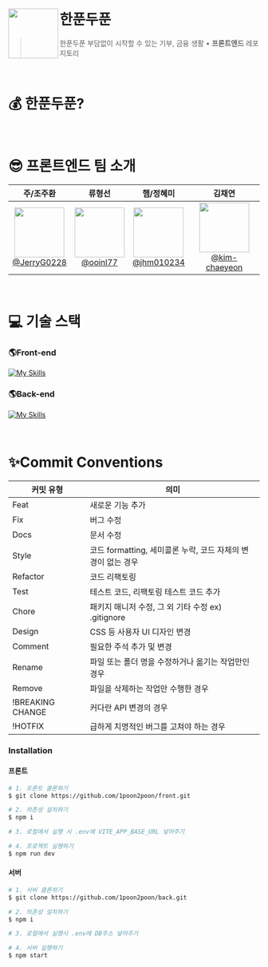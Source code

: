 # 한푼두푼 <img src="https://github.com/user-attachments/assets/cb72c7e3-0102-4ddd-aa1d-ac6d82f40fb1" align=left width=100>

> 한푼두푼 부담없이 시작할 수 있는 기부, 금융 생활 • **프론트엔드** 레포지토리

<br />

# 💰 한푼두푼?

<br/>

# 😎 **프론트엔드** 팀 소개

|                                                            **주/조주환**                                                            |                                                            **류형선**                                                             |                                                            **햄/정혜미**                                                             |                                                              **김채연**                                                               |
| :-----------------------------------------------------------------------------------------------------------------------------------: | :------------------------------------------------------------------------------------------------------------------------------------: | :------------------------------------------------------------------------------------------------------------------------------------: | :--------------------------------------------------------------------------------------------------------------------------------------: |
| [<img src="https://avatars.githubusercontent.com/u/75930663?v=4" height=100 width=100> <br/> @JerryG0228](https://github.com/JerryG0228) | [<img src="https://avatars.githubusercontent.com/u/115407275?v=4" height=100 width=100> <br/> @ooinl77](https://github.com/ooinl77) | [<img src="https://avatars.githubusercontent.com/u/162953914?v=4" height=100 width=100> <br/> @jhm010234](https://github.com/jhm010234) | [<img src="https://avatars.githubusercontent.com/u/90239727?v=4" height=100 width=100> <br/> @kim-chaeyeon](https://github.com/kim-chaeyeon) |

<br/>

# 💻 기술 스택

### 🌎Front-end

[![My Skills](https://skillicons.dev/icons?i=ts,vite,react,styledcomponents,vercel)](https://skillicons.dev)

### 🌎Back-end

[![My Skills](https://skillicons.dev/icons?i=js,nodejs,mongodb,aws)](https://skillicons.dev)

<br/>


# ✨Commit Conventions

| 커밋 유형        | 의미                                                         |
| ---------------- | ------------------------------------------------------------ |
| Feat             | 새로운 기능 추가                                             |
| Fix              | 버그 수정                                                    |
| Docs             | 문서 수정                                                    |
| Style            | 코드 formatting, 세미콜론 누락, 코드 자체의 변경이 없는 경우 |
| Refactor         | 코드 리팩토링                                                |
| Test             | 테스트 코드, 리팩토링 테스트 코드 추가                       |
| Chore            | 패키지 매니저 수정, 그 외 기타 수정 ex) .gitignore           |
| Design           | CSS 등 사용자 UI 디자인 변경                                 |
| Comment          | 필요한 주석 추가 및 변경                                     |
| Rename           | 파일 또는 폴더 명을 수정하거나 옮기는 작업만인 경우          |
| Remove           | 파일을 삭제하는 작업만 수행한 경우                           |
| !BREAKING CHANGE | 커다란 API 변경의 경우                                       |
| !HOTFIX          | 급하게 치명적인 버그를 고쳐야 하는 경우                      |



### Installation

#### 프론트
```sh
# 1. 프론트 클론하기
$ git clone https://github.com/1poon2poon/front.git

# 2. 의존성 설치하기
$ npm i

# 3. 로컬에서 실행 시 .env에 VITE_APP_BASE_URL 넣어주기

# 4. 프로젝트 실행하기
$ npm run dev
```

#### 서버
```sh
# 1. 서버 클론하기
$ git clone https://github.com/1poon2poon/back.git

# 2. 의존성 설치하기
$ npm i

# 3. 로컬에서 실행시 .env에 DB주소 넣어주기

# 4. 서버 실행하기
$ npm start
```

